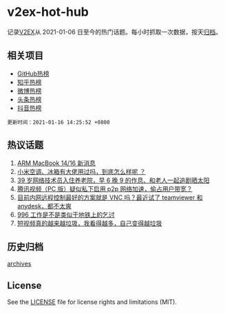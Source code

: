 # v2ex-hot-hub

 记录[V2EX](https://www.v2ex.com/)从 2021-01-06 日至今的热门话题。每小时抓取一次数据，按天[归档](archives)。
 
 ## 相关项目

- [GitHub热榜](https://github.com/lonnyzhang423/github-hot-hub)
- [知乎热榜](https://github.com/lonnyzhang423/zhihu-hot-hub)
- [微博热榜](https://github.com/lonnyzhang423/weibo-hot-hub)
- [头条热榜](https://github.com/lonnyzhang423/toutiao-hot-hub)
- [抖音热榜](https://github.com/lonnyzhang423/douyin-hot-hub)


 `更新时间：2021-01-16 14:25:52 +0800`

## 热议话题

1. [ARM MacBook 14/16 新消息](https://www.v2ex.com/t/745295)
1. [小米空调、冰箱有大佬用过吗，到底怎么样呢 ？](https://www.v2ex.com/t/745234)
1. [39 岁网络技术员入住养老院，早 6 晚 9 的作息、和老人一起追剧晒太阳](https://www.v2ex.com/t/745285)
1. [腾讯视频（PC 版）疑似私下启用 p2p 网络加速，偷占用户带宽？](https://www.v2ex.com/t/745365)
1. [目前内网远程控制最好的方案就是 VNC 吗？最近试了 teamviewer 和 anydesk，都不太爽](https://www.v2ex.com/t/745358)
1. [996 工作是不是类似于地铁上的乞讨](https://www.v2ex.com/t/745439)
1. [短视频真的越来越垃圾，我看得越多，自己变得越垃圾](https://www.v2ex.com/t/745432)

## 历史归档

[archives](archives)

## License

See the [LICENSE](LICENSE) file for license rights and limitations (MIT).
